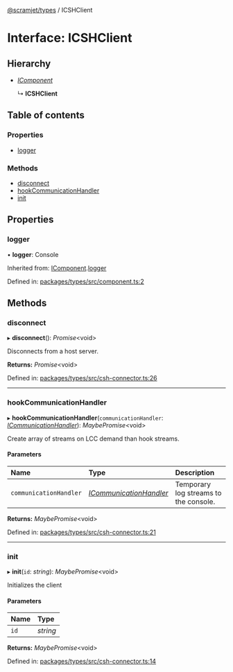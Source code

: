 [@scramjet/types](../README.md) / ICSHClient

# Interface: ICSHClient

## Hierarchy

- [*IComponent*](icomponent.md)

  ↳ **ICSHClient**

## Table of contents

### Properties

- [logger](icshclient.md#logger)

### Methods

- [disconnect](icshclient.md#disconnect)
- [hookCommunicationHandler](icshclient.md#hookcommunicationhandler)
- [init](icshclient.md#init)

## Properties

### logger

• **logger**: Console

Inherited from: [IComponent](icomponent.md).[logger](icomponent.md#logger)

Defined in: [packages/types/src/component.ts:2](https://github.com/scramjetorg/transform-hub/blob/8f44413a/packages/types/src/component.ts#L2)

## Methods

### disconnect

▸ **disconnect**(): *Promise*<void\>

Disconnects from a host server.

**Returns:** *Promise*<void\>

Defined in: [packages/types/src/csh-connector.ts:26](https://github.com/scramjetorg/transform-hub/blob/8f44413a/packages/types/src/csh-connector.ts#L26)

___

### hookCommunicationHandler

▸ **hookCommunicationHandler**(`communicationHandler`: [*ICommunicationHandler*](icommunicationhandler.md)): *MaybePromise*<void\>

Create array of streams on LCC demand than hook streams.

#### Parameters

| Name | Type | Description |
| :------ | :------ | :------ |
| `communicationHandler` | [*ICommunicationHandler*](icommunicationhandler.md) | Temporary log streams to the console. |

**Returns:** *MaybePromise*<void\>

Defined in: [packages/types/src/csh-connector.ts:21](https://github.com/scramjetorg/transform-hub/blob/8f44413a/packages/types/src/csh-connector.ts#L21)

___

### init

▸ **init**(`id`: *string*): *MaybePromise*<void\>

Initializes the client

#### Parameters

| Name | Type |
| :------ | :------ |
| `id` | *string* |

**Returns:** *MaybePromise*<void\>

Defined in: [packages/types/src/csh-connector.ts:14](https://github.com/scramjetorg/transform-hub/blob/8f44413a/packages/types/src/csh-connector.ts#L14)
